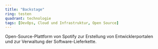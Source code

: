 ```yaml
---
title: "Backstage"
ring: testen
quadrant: technologie
tags: [DevOps, Cloud und Infrastruktur, Open Source]
---
```


Open-Source-Plattform von Spotify zur Erstellung von Entwicklerportalen und zur Verwaltung der Software-Lieferkette.
